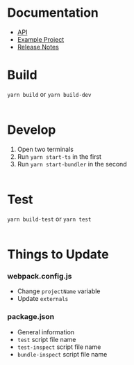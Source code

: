 # Documentation
- [API](docs/api.md)
- [Example Project](example/)
- [Release Notes](docs/release-notes.md)

# Build
`yarn build` or `yarn build-dev`
<br/><br/>

# Develop
1. Open two terminals
2. Run `yarn start-ts` in the first
3. Run `yarn start-bundler` in the second
<br/><br/>

# Test
`yarn build-test` or `yarn test`
<br/><br/>

# Things to Update

### webpack.config.js
* Change `projectName` variable
* Update `externals`

### package.json
* General information
* `test` script file name
* `test-inspect` script file name
* `bundle-inspect` script file name